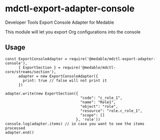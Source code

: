 # mdctl-export-adapter-console

Developer Tools Export Console Adapter for Medable
 
This module will let you export Org configurations into the console

## Usage


```
const ExportConsoleAdapter = require('@medable/mdctl-export-adapter-console'),
      { ExportSection } = require('@medable/mdctl-core/streams/section'),
      adapter = new ExportConsoleAdapter({
        print: true // false will not print it
      })
      
adapter.write(new ExportSection({
                                  "code": "c_role_1",
                                  "name": "Role1",
                                  "object": "role",
                                  "resource": "role.c_role_1",
                                  "scope": []
                                }, 'role'))
console.log(adapter.items) // in case you want to see the items processed
adapter.end()      
```
